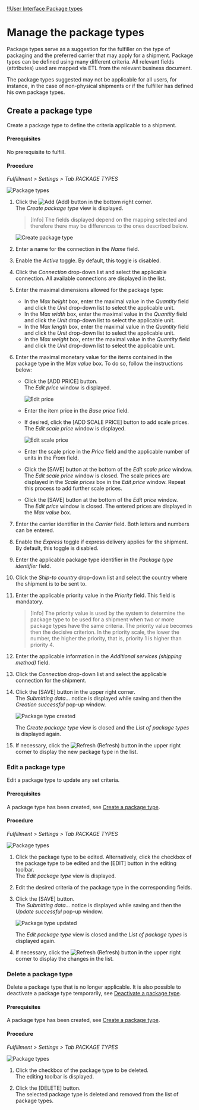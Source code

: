 [!!User Interface Package types](../UserInterface/03b_PackageTypes.md)

# Manage the package types

Package types serve as a suggestion for the fulfiller on the type of packaging and the preferred carrier that may apply for a shipment. Package types can be defined using many different criteria. All relevant fields (attributes) used are mapped via ETL from the relevant business document.  

The package types suggested may not be applicable for all users, for instance, in the case of non-physical shipments or if the fulfiller has defined his own package types.

## Create a package type

Create a package type to define the criteria applicable to a shipment.

#### Prerequisites

No prerequisite to fulfill. 

#### Procedure

*Fulfillment > Settings > Tab PACKAGE TYPES*

![Package types](../../Assets/Screenshots/Fulfillment/Settings/PackageTypes/ListPackageTypes.png "[Package types]")

1. Click the ![Add](../../Assets/Icons/Plus01.png "[Add]") (Add) button in the bottom right corner.   
  The *Create package type* view is displayed.

    > [Info] The fields displayed depend on the mapping selected and therefore there may be differences to the ones described below.

    ![Create package type](../../Assets/Screenshots/Fulfillment/Settings/PackageTypes/CreatePackageType.png "[Create package type]")

[comment]: <> (Mapping oder Attribute set? Actindo Basic?)

2. Enter a name for the connection in the *Name* field. 

3. Enable the *Active* toggle. By default, this toggle is disabled.

4. Click the *Connection* drop-down list and select the applicable connection. All available connections are displayed in the list.
    
5. Enter the maximal dimensions allowed for the package type:
    - In the *Max height* box, enter the maximal value in the *Quantity* field and click the *Unit* drop-down list to select the applicable unit.  
    - In the *Max width* box, enter the maximal value in the *Quantity* field and click the *Unit* drop-down list to select the applicable unit.  
    - In the *Max length* box, enter the maximal value in the *Quantity* field and click the *Unit* drop-down list to select the applicable unit.  
    - In the *Max weight* box, enter the maximal value in the *Quantity* field and click the *Unit* drop-down list to select the applicable unit.  
   
6. Enter the maximal monetary value for the items contained in the package type in the *Max value* box. To do so, follow the instructions below:
    - Click the [ADD PRICE] button.  
        The *Edit price* window is displayed. 

        ![Edit price](../../Assets/Screenshots/Fulfillment/Settings/PackageTypes/EditPrice.png "[Edit price]")

    - Enter the item price in the *Base price* field.

    - If desired, click the [ADD SCALE PRICE] button to add scale prices.  
        The *Edit scale price* window is displayed.  

        ![Edit scale price](../../Assets/Screenshots/Fulfillment/Settings/PackageTypes/EditScalePrice.png "[Edit scale price]")

    - Enter the scale price in the *Price* field and the applicable number of units in the *From* field. 

    - Click the [SAVE] button at the bottom of the *Edit scale price* window.  
        The *Edit scale price* window is closed. The scale prices are displayed in the *Scale prices* box in the *Edit price* window. Repeat this process to add further scale prices.

    - Click the [SAVE] button at the bottom of the *Edit price* window.  
        The *Edit price* window is closed. The entered prices are displayed in the *Max value* box.

7. Enter the carrier identifier in the *Carrier* field. Both letters and numbers can be entered.

8. Enable the *Express* toggle if express delivery applies for the shipment. By default, this toggle is disabled.

9. Enter the applicable package type identifier in the *Package type identifier* field.

10. Click the *Ship-to country* drop-down list and select the country where the shipment is to be sent to.

11. Enter the applicable priority value in the *Priority* field.  This field is mandatory.
    > [Info] The priority value is used by the system to determine the package type to be used for a shipment when two or more package types have the same criteria. The priority value becomes then the decisive criterion. In the priority scale, the lower the number, the higher the priority, that is, priority 1 is higher than priority 4.

12. Enter the applicable information in the *Additional services (shipping method)* field.

13. Click the *Connection* drop-down list and select the applicable connection for the shipment.

[comment]: <> (Info fehlt zu Carrier, Package type identifier and Additional services, s. Questions in One Note)

14. Click the [SAVE] button in the upper right corner.  
    The *Submitting data...* notice is displayed while saving and then the *Creation successful* pop-up window. 

     ![Package type created](../../Assets/Screenshots/Fulfillment/Settings/PackageTypes/CreationSuccessful.png "[Package type created]")

     The *Create package type* view is closed and the *List of package types* is displayed again.

15. If necessary, click the ![Refresh](../../Assets/Icons/Refresh01.png "[Refresh]") (Refresh) button in the upper right corner to display the new package type in the list.   
  

### Edit a package type

Edit a package type to update any set criteria.

#### Prerequisites

A package type has been created, see [Create a package type](#create-a-package-type).

#### Procedure

*Fulfillment > Settings > Tab PACKAGE TYPES*

![Package types](../../Assets/Screenshots/Fulfillment/Settings/PackageTypes/ListPackageTypes.png "[Package types]")

1. Click the package type to be edited. Alternatively, click the checkbox of the package type to be edited and the [EDIT] button in the editing toolbar.  
    The *Edit package type* view is displayed.

2. Edit the desired criteria of the package type in the corresponding fields.

3. Click the [SAVE] button.   
  The *Submitting data...* notice is displayed while saving and then the *Update successful* pop-up window. 

    ![Package type updated](../../Assets/Screenshots/Fulfillment/Settings/PackageTypes/UpdateSuccessful.png "[Package type updated]")

    The *Edit package type* view is closed and the *List of package types* is displayed again.

4. If necessary, click the ![Refresh](../../Assets/Icons/Refresh01.png "[Refresh]") (Refresh) button in the upper right corner to display the changes in the list.   
  

### Delete a package type

Delete a package type that is no longer applicable. It is also possible to deactivate a package type temporarily, see [Deactivate a package type](#to-be-completed).

#### Prerequisites

A package type has been created, see [Create a package type](#create-a-package-type).

#### Procedure

*Fulfillment > Settings > Tab PACKAGE TYPES*

![Package types](../../Assets/Screenshots/Fulfillment/Settings/PackageTypes/ListPackageTypes.png "[Package types]")

1. Click the checkbox of the package type to be deleted.  
    The editing toolbar is displayed.

2. Click the [DELETE] button.  
    The selected package type is deleted and removed from the list of package types.


[comment]: <> (Activate/deactivate procedures sinnvoll? Im Moment nicht möglich -> Bug, wenn Inactive, nicht mehr auf der Liste)

